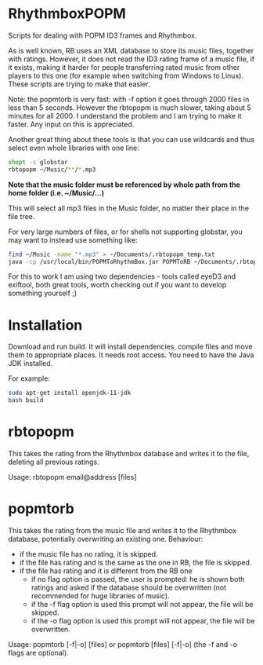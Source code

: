 # RhythmboxPOPM
Scripts for dealing with POPM ID3 frames and Rhythmbox.

As is well known, RB uses an XML database to store its music files, together with ratings. However, it does not read the ID3 rating frame of a music file, if it exists, making it harder for people transferring rated music from other players to this one (for example when switching from Windows to Linux). These scripts are trying to make that easier.

Note: the popmtorb is very fast: with -f option it goes through 2000 files in less than 5 seconds. However the rbtopopm is much slower, taking about 5 minutes for all 2000. I understand the problem and I am trying to make it faster. Any input on this is appreciated.

Another great thing about these tools is that you can use wildcards and thus select even whole libraries with one line:
```bash
shopt -s globstar
rbtopopm ~/Music/**/*.mp3
  ```

<b> Note that the music folder must be referenced by whole path from the home folder (i.e. ~/Music/...) </b>

This will select all mp3 files in the Music folder, no matter their place in the file tree.

For very large numbers of files, or for shells not supporting globstar, you may want to instead use something like:
```bash
find ~/Music -name "*.mp3" > ~/Documents/.rbtopopm_temp.txt
java -cp /usr/local/bin/POPMToRhythmBox.jar POPMToRB ~/Documents/.rbtopopm_temp.txt
  ```


For this to work I am using two dependencies - tools called eyeD3 and exiftool, both great tools, worth checking out if you want to develop something yourself ;)

# Installation
Download and run build. It will install dependencies, compile files and move them to appropriate places. It needs root access. You need to have the Java JDK installed.

For example:
```bash
sudo apt-get install openjdk-11-jdk
bash build
  ```

# rbtopopm
This takes the rating from the Rhythmbox database and writes it to the file, deleting all previous ratings.

Usage: rbtopopm email@address [files]

# popmtorb
This takes the rating from the music file and writes it to the Rhythmbox database, potentially overwriting an existing one.
Behaviour:
  - if the music file has no rating, it is skipped.
  - if the file has rating and is the same as the one in RB, the file is skipped.
  - if the file has rating and it is different from the RB one
    - if no flag option is passed, the user is prompted: he is shown both ratings and asked if the database should be overwritten (not recommended for huge libraries of music).
    - if the -f flag option is used this prompt will not appear, the file will be skipped.
    - if the -o flag option is used this prompt will not appear, the file will be overwritten.

Usage: popmtorb [-f|-o] [files] or popmtorb [files] [-f|-o] (the -f and -o flags are optional).

